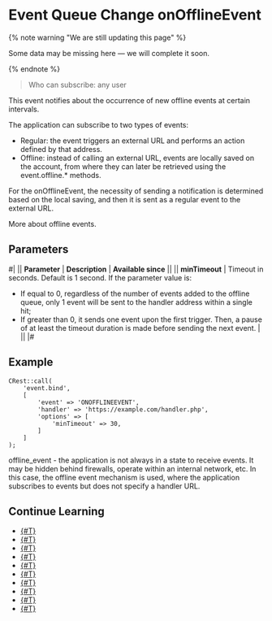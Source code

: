 # Event Queue Change onOfflineEvent

{% note warning "We are still updating this page" %}

Some data may be missing here — we will complete it soon.

{% endnote %}

> Who can subscribe: any user

This event notifies about the occurrence of new offline events at certain intervals.

The application can subscribe to two types of events:

- Regular: the event triggers an external URL and performs an action defined by that address.
- Offline: instead of calling an external URL, events are locally saved on the account, from where they can later be retrieved using the event.offline.* methods.

For the onOfflineEvent, the necessity of sending a notification is determined based on the local saving, and then it is sent as a regular event to the external URL.

More about offline events.

## Parameters

#|
|| **Parameter** | **Description** | **Available since** ||
|| **minTimeout** | Timeout in seconds. Default is 1 second. If the parameter value is:

- If equal to 0, regardless of the number of events added to the offline queue, only 1 event will be sent to the handler address within a single hit;
- If greater than 0, it sends one event upon the first trigger. Then, a pause of at least the timeout duration is made before sending the next event. | ||
|#

## Example

```
CRest::call(
    'event.bind',
    [
        'event' => 'ONOFFLINEEVENT',
        'handler' => 'https://example.com/handler.php',
        'options' => [
            'minTimeout' => 30,
        ]
    ]
);
```

offline_event - the application is not always in a state to receive events. It may be hidden behind firewalls, operate within an internal network, etc. In this case, the offline event mechanism is used, where the application subscribes to events but does not specify a handler URL.

## Continue Learning

- [{#T}](./events.md)
- [{#T}](./event-bind.md)
- [{#T}](./event-get.md)
- [{#T}](./event-unbind.md)
- [{#T}](./safe-event-handlers.md)
- [{#T}](./offline-events.md)
- [{#T}](./event-offline-list.md)
- [{#T}](./event-offline-get.md)
- [{#T}](./event-offline-clear.md)
- [{#T}](./event-offline-error.md)